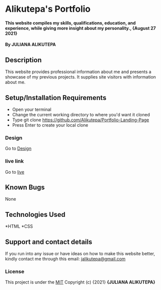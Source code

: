 # Alikutepa's Portfolio
#### This website compiles my skills, qualifications, education, and experience, while giving more insight about my personality., {August 27 2021}
#### By **JULIANA ALIKUTEPA**
## Description
This website provides professional information about me and presents a showcase of my previous projects. It supplies site visitors with information about me.
## Setup/Installation Requirements
* Open your terminal
* Change the current working directory to where you'd want it cloned
* Type git clone https://github.com/Alikutepa/Portfolio-Landing-Page
* Press Enter to create your local clone
### Design
Go to [Design](https://www.figma.com/file/94ONMSgNimmTnEB2nkHPq6/Portfolio)
### live link
Go to [live]()
## Known Bugs
None 
## Technologies Used
*HTML *CSS
## Support and contact details
If you run into any issue or have ideas on how to make this website better, kindly contact me through this email: jalikutepa@gmail.com
### License
This project is under the [MIT](Licence)
Copyright (c) {2021} **{JULIANA ALIKUTEPA}**